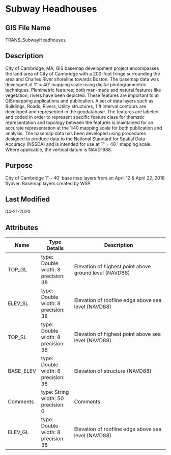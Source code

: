 # Subway Headhouses
## GIS File Name
TRANS_SubwayHeadhouses
## Description
<DIV STYLE="text-align:Left;"><DIV><DIV><P><SPAN>City of Cambridge, MA, GIS basemap development project encompasses the land area of City of Cambridge with a 200-foot fringe surrounding the area and Charles River shoreline towards Boston. The basemap data was developed at 1" = 40' mapping scale using digital photogrammetric techniques. Planimetric features; both man-made and natural features like vegetation, rivers have been depicted. These features are important to all GIS/mapping applications and publication. A set of data layers such as Buildings, Roads, Rivers, Utility structures, 1 ft interval contours are developed and represented in the geodatabase. The features are labeled and coded in order to represent specific feature class for thematic representation and topology between the features is maintained for an accurate representation at the 1:40 mapping scale for both publication and analysis. The basemap data has been developed using procedures designed to produce data to the National Standard for Spatial Data Accuracy (NSSDA) and is intended for use at 1" = 40 ' mapping scale. Where applicable, the vertical datum is NAVD1988.</SPAN></P></DIV></DIV></DIV>

## Purpose
City of Cambridge 1" - 40' base map layers from an April 12 & April 22, 2018 flyover. Basemap layers created by WSP.
## Last Modified
04-21-2020
## Attributes
|Name|Type Details|Description|
|----|------------|-----------|
|TOP_GL|type: Double<br/>width: 8<br/>precision: 38|Elevation of highest point above ground level (NAVD88)|
|ELEV_SL|type: Double<br/>width: 8<br/>precision: 38|Elevation of roofline edge above sea level (NAVD88)|
|TOP_SL|type: Double<br/>width: 8<br/>precision: 38|Elevation of highest point above sea level (NAVD88)|
|BASE_ELEV|type: Double<br/>width: 8<br/>precision: 38|Elevation of structure (NAVD88)|
|Comments|type: String<br/>width: 50<br/>precision: 0|Comments|
|ELEV_GL|type: Double<br/>width: 8<br/>precision: 38|Elevation of roofline edge above sea level (NAVD88)|
